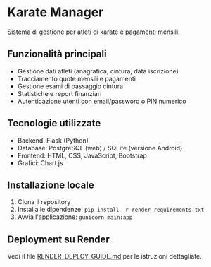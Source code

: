 # Karate Manager

Sistema di gestione per atleti di karate e pagamenti mensili.

## Funzionalità principali

- Gestione dati atleti (anagrafica, cintura, data iscrizione)
- Tracciamento quote mensili e pagamenti
- Gestione esami di passaggio cintura
- Statistiche e report finanziari
- Autenticazione utenti con email/password o PIN numerico

## Tecnologie utilizzate

- Backend: Flask (Python)
- Database: PostgreSQL (web) / SQLite (versione Android)
- Frontend: HTML, CSS, JavaScript, Bootstrap
- Grafici: Chart.js

## Installazione locale

1. Clona il repository
2. Installa le dipendenze: `pip install -r render_requirements.txt`
3. Avvia l'applicazione: `gunicorn main:app`

## Deployment su Render

Vedi il file [RENDER_DEPLOY_GUIDE.md](RENDER_DEPLOY_GUIDE.md) per le istruzioni dettagliate.